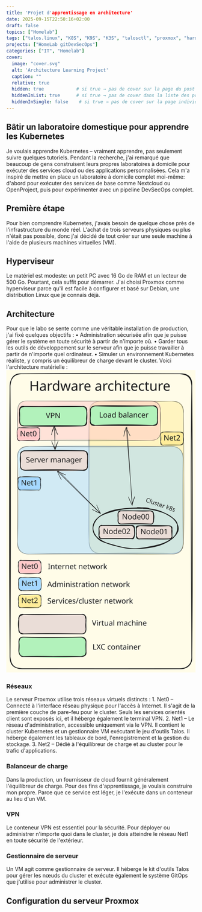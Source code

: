 ```yaml
---
title: 'Projet d'apprentissage en architecture'
date: 2025-09-15T22:50:16+02:00
draft: false
topics: ["Homelab"]
tags: ["talos.linux", "K8S", "K9S", "K3S", "talosctl", "proxmox", "hardware", "homelab", "network"]
projects: ["HomeLab gitDevSecOps"]
categories: ["IT", "Homelab"]
cover:
  image: "cover.svg"
  alt: 'Architecture Learning Project'
  caption: ""
  relative: true  
  hidden: true            # si true → pas de cover sur la page du post
  hiddenInList: true      # si true → pas de cover dans la liste des posts
  hiddenInSingle: false    # si true → pas de cover sur la page individuelle
---
```

## Bâtir un laboratoire domestique pour apprendre les Kubernetes

Je voulais apprendre Kubernetes – vraiment apprendre, pas seulement suivre quelques tutoriels. Pendant la recherche, j'ai remarqué que beaucoup de gens construisent leurs propres laboratoires à domicile pour exécuter des services cloud ou des applications personnalisées. Cela m'a inspiré de mettre en place un laboratoire à domicile complet moi-même: d'abord pour exécuter des services de base comme Nextcloud ou OpenProject, puis pour expérimenter avec un pipeline DevSecOps complet.
## Première étape

Pour bien comprendre Kubernetes, j'avais besoin de quelque chose près de l'infrastructure du monde réel. L'achat de trois serveurs physiques ou plus n'était pas possible, donc j'ai décidé de tout créer sur une seule machine à l'aide de plusieurs machines virtuelles (VM).
## Hyperviseur

Le matériel est modeste: un petit PC avec 16 Go de RAM et un lecteur de 500 Go. Pourtant, cela suffit pour démarrer. J'ai choisi Proxmox comme hyperviseur parce qu'il est facile à configurer et basé sur Debian, une distribution Linux que je connais déjà.
## Architecture

Pour que le labo se sente comme une véritable installation de production, j'ai fixé quelques objectifs : • Administration sécurisée afin que je puisse gérer le système en toute sécurité à partir de n'importe où. • Garder tous les outils de développement sur le serveur afin que je puisse travailler à partir de n'importe quel ordinateur. • Simuler un environnement Kubernetes réaliste, y compris un équilibreur de charge devant le cluster. Voici l'architecture matérielle : ![Homelab Diagram](Hardware-architecture.excalidraw.light.svg)
### Réseaux

Le serveur Proxmox utilise trois réseaux virtuels distincts : 1. Net0 – Connecté à l'interface réseau physique pour l'accès à Internet. Il s'agit de la première couche de pare-feu pour le cluster. Seuls les services orientés client sont exposés ici, et il héberge également le terminal VPN. 2. Net1 – Le réseau d'administration, accessible uniquement via le VPN. Il contient le cluster Kubernetes et un gestionnaire VM exécutant le jeu d'outils Talos. Il héberge également les tableaux de bord, l'enregistrement et la gestion du stockage. 3. Net2 – Dédié à l'équilibreur de charge et au cluster pour le trafic d'applications.
### Balanceur de charge

Dans la production, un fournisseur de cloud fournit généralement l'équilibreur de charge. Pour des fins d'apprentissage, je voulais construire mon propre. Parce que ce service est léger, je l'exécute dans un conteneur au lieu d'un VM.
### VPN

Le conteneur VPN est essentiel pour la sécurité. Pour déployer ou administrer n'importe quoi dans le cluster, je dois atteindre le réseau Net1 en toute sécurité de l'extérieur.
### Gestionnaire de serveur

Un VM agit comme gestionnaire de serveur. Il héberge le kit d'outils Talos pour gérer les nœuds du cluster et exécute également le système GitOps que j'utilise pour administrer le cluster.
## Configuration du serveur Proxmox

